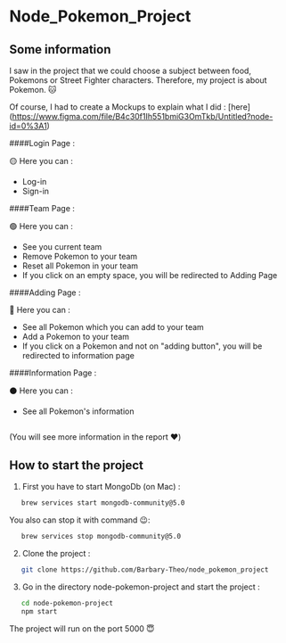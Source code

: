 # Node_Pokemon_Project



## Some information

I saw in the project that we could choose a subject between food, Pokemons or Street Fighter characters.
Therefore, my project is about Pokemon. 🐱

Of course, I had to create a Mockups to explain what I did : [here] (https://www.figma.com/file/B4c30f1Ih551bmiG3OmTkb/Untitled?node-id=0%3A1)

####Login Page :

🟡 Here you can :
* Log-in
* Sign-in

####Team Page :

🟢 Here you can :
* See you current team
* Remove Pokemon to your team
* Reset all Pokemon in your team
* If you click on an empty space, you will be redirected to Adding Page

####Adding Page :

🔵 Here you can :
* See all Pokemon which you can add to your team
* Add a Pokemon to your team
* If you click on a Pokemon and not on "adding button", you will be redirected to information page


####Information Page :

⚫️ Here you can :
* See all Pokemon's information

##
(You will see more information in the report ❤️)
## How to start the project

1. First you have to start MongoDb (on Mac) :
    
```bash
   brew services start mongodb-community@5.0
```
You also can stop it with command 😉:

```bash
   brew services stop mongodb-community@5.0
```

2. Clone the project :

```bash
   git clone https://github.com/Barbary-Theo/node_pokemon_project
```

3. Go in the directory node-pokemon-project and start the project :

```bash
   cd node-pokemon-project
   npm start
```

The project will run on the port 5000 😇

